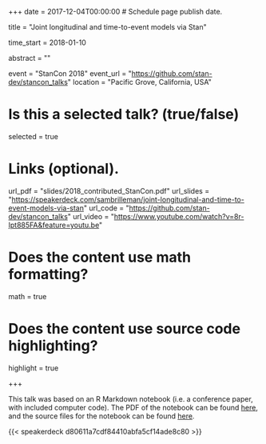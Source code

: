 +++
date = 2017-12-04T00:00:00  # Schedule page publish date.

title = "Joint longitudinal and time-to-event models via Stan"

time_start = 2018-01-10

abstract = ""

event = "StanCon 2018"
event_url = "https://github.com/stan-dev/stancon_talks"
location = "Pacific Grove, California, USA"

# Is this a selected talk? (true/false)
selected = true

# Links (optional).
url_pdf = "slides/2018_contributed_StanCon.pdf"
url_slides = "https://speakerdeck.com/sambrilleman/joint-longitudinal-and-time-to-event-models-via-stan"
url_code = "https://github.com/stan-dev/stancon_talks"
url_video = "https://www.youtube.com/watch?v=8r-Ipt885FA&feature=youtu.be"

# Does the content use math formatting?
math = true

# Does the content use source code highlighting?
highlight = true

+++

This talk was based on an R Markdown notebook (i.e. a conference paper, with included computer code). The PDF of the notebook can be found [here](/pdf/conference/2018_StanCon_notebook.pdf), and the source files for the notebook can be found [here](https://github.com/sambrilleman/2018-StanCon-Notebook).

{{< speakerdeck d80611a7cdf84410abfa5cf14ade8c80 >}}